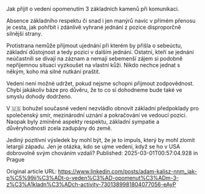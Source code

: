 Jak přijít o vedení opomenutím 3 základních kamenů při komunikaci.


Absence základního respektu či snad i jen manýrů navíc v přímém přenosu je cesta, jak pohřbít i zdánlivě vyhrané jednání z pozice disproporčně silnější strany.


Protistrana nemůže přijmout ujednání při kterém by přišla o sebeúctu, základní důstojnost a tedy pozici v dalším jednání. Ostatní, kteří se jednání neúčastnili se dívají na záznam a nemají sebemenší zájem si podobně nepříjemnou situaci vyzkoušet na vlastní kůži. Nikdo nechce jednat s někým, koho má silné nutkání praštit.


Vedení není možné udržet, pokud nejsme schopni přijmout zodpovědnost. Chybí jakákoliv báze pro důvěru, že to co si dohodneme bude také ve smyslu dohody dodrženo.


V 🇺🇸 bohužel současné vedení nezvládlo obnovit základní předpoklady pro společenský smír, mezinárodní uznání a pokračování ve vedoucí pozici. Naopak byly zmíněné aspekty respektu, základní sympatie a důvěryhodnosti zcela zadupány do země.


Jediný pozitivní výsledek by mohl být, že je to impuls, který by mohl zlomit letargii západu. Jen je otázka, kdo se ujme vedení, když se ho v USA dobrovolně svým chováním vzdali?
Published: 2025-03-01T00:57:04.928 in Prague

Original article URL: https://www.linkedin.com/posts/adam-kalisz-nnm_jak-p%C5%99ij%C3%ADt-o-veden%C3%AD-opomenut%C3%ADm-3-z%C3%A1kladn%C3%ADch-activity-7301389981804077056-eAyP

